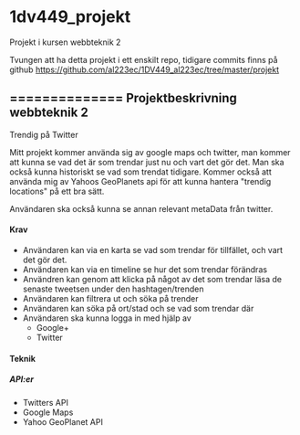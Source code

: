 # 1dv449_projekt
Projekt i kursen webbteknik 2

Tvungen att ha detta projekt i ett enskilt repo, 
tidigare commits finns på github https://github.com/al223ec/1DV449_al223ec/tree/master/projekt

==============
Projektbeskrivning webbteknik 2
-------------------------
Trendig på Twitter

Mitt projekt kommer använda sig av google maps och twitter, man kommer att kunna se vad det är som trendar just nu och vart det gör det. 
Man ska också kunna historiskt se vad som trendat tidigare. 
Kommer också att använda mig av Yahoos GeoPlanets api för att kunna hantera "trendig locations" på ett bra sätt.

Användaren ska också kunna se annan relevant metaData från twitter. 
<h4>Krav</h4>
<ul>
	<li>
		Användaren kan via en karta se vad som trendar för tillfället, och vart det gör det.
	</li>
	<li>
		Användaren kan via en timeline se hur det som trendar förändras
	</li>
	<li>
		Användren kan genom att klicka på något av det som trendar läsa de senaste tweetsen under den hashtagen/trenden
	</li>	
	<li>
		Användaren kan filtrera ut och söka på trender
	</li>
	<li>
		Användaren kan söka på ort/stad och se vad som trendar där
	</li>
	<li>
		Användaren ska kunna logga in med hjälp av
		<ul>
			<li>
				Google+
			</li>
			<li>
				Twitter
			</li>
		</ul>
	</li>
</ul>

<h4>Teknik</h4>
<h5>API:er</h5>
<ul>
	<li>Twitters API</li>
	<li>Google Maps</li>
	<li>Yahoo GeoPlanet API</li>
</ul>


